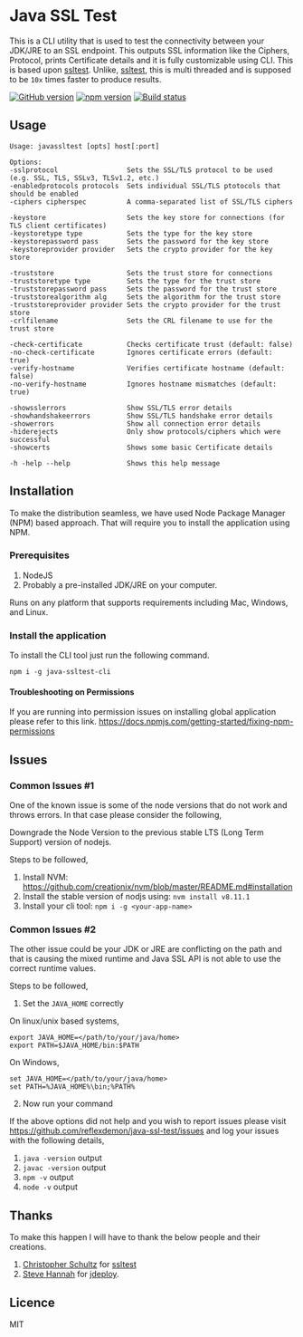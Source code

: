 
# Java SSL Test
This is a CLI utility that is used to test the connectivity between your JDK/JRE to an SSL endpoint. This outputs SSL information like the Ciphers, Protocol, prints Certificate details and it is fully customizable using CLI.
This is based upon [ssltest](https://github.com/ChristopherSchultz/ssltest). Unlike, [ssltest](https://github.com/ChristopherSchultz/ssltest), this is multi threaded and is supposed to be `10x` times faster to produce results. 


[![GitHub version](https://badge.fury.io/gh/reflexdemon%2Fjava-ssl-test.png)](http://badge.fury.io/gh/reflexdemon%2Fjava-ssl-test)
[![npm version](https://badge.fury.io/js/java-ssltest-cli.png)](http://badge.fury.io/js/java-ssltest-cli)
[![Build status](https://ci.appveyor.com/api/projects/status/kper4nraqsbrhui6/branch/master?svg=true)](https://ci.appveyor.com/project/reflexdemon/java-ssl-test/branch/master)

## Usage

```
Usage: javassltest [opts] host[:port]

Options:
-sslprotocol                 Sets the SSL/TLS protocol to be used (e.g. SSL, TLS, SSLv3, TLSv1.2, etc.)
-enabledprotocols protocols  Sets individual SSL/TLS ptotocols that should be enabled
-ciphers cipherspec          A comma-separated list of SSL/TLS ciphers

-keystore                    Sets the key store for connections (for TLS client certificates)
-keystoretype type           Sets the type for the key store
-keystorepassword pass       Sets the password for the key store
-keystoreprovider provider   Sets the crypto provider for the key store

-truststore                  Sets the trust store for connections
-truststoretype type         Sets the type for the trust store
-truststorepassword pass     Sets the password for the trust store
-truststorealgorithm alg     Sets the algorithm for the trust store
-truststoreprovider provider Sets the crypto provider for the trust store
-crlfilename                 Sets the CRL filename to use for the trust store

-check-certificate           Checks certificate trust (default: false)
-no-check-certificate        Ignores certificate errors (default: true)
-verify-hostname             Verifies certificate hostname (default: false)
-no-verify-hostname          Ignores hostname mismatches (default: true)

-showsslerrors               Show SSL/TLS error details
-showhandshakeerrors         Show SSL/TLS handshake error details
-showerrors                  Show all connection error details
-hiderejects                 Only show protocols/ciphers which were successful
-showcerts                   Shows some basic Certificate details

-h -help --help              Shows this help message

```


## Installation

To make the distribution seamless, we have used Node Package Manager (NPM) based approach. That will require you to install the application using NPM.


### Prerequisites


1. NodeJS
2. Probably a pre-installed JDK/JRE on your computer.

Runs on any platform that supports requirements including Mac, Windows, and Linux.


### Install the application

To install the CLI tool just run  the following command.

```
npm i -g java-ssltest-cli
```


#### Troubleshooting on Permissions
If you are running into permission issues on installing global application please refer to this link. https://docs.npmjs.com/getting-started/fixing-npm-permissions



## Issues

### Common Issues #1

One of the known issue is some of the node versions that do not work and throws errors. In that case please consider the following,

Downgrade the Node Version to the previous stable LTS (Long Term Support) version of nodejs.

Steps to be followed,
1. Install NVM: https://github.com/creationix/nvm/blob/master/README.md#installation
2. Install the stable version of nodjs using: `nvm install v8.11.1`
3. Install your cli tool: `npm i -g <your-app-name>`

### Common Issues #2

The other issue could be your JDK or JRE are conflicting on the path and that is causing the mixed runtime and Java SSL API is not able to use the correct runtime values.

Steps to be followed,
1. Set the `JAVA_HOME` correctly

On linux/unix based systems,

```
export JAVA_HOME=</path/to/your/java/home>
export PATH=$JAVA_HOME/bin:$PATH
```

On Windows,
```
set JAVA_HOME=</path/to/your/java/home>
set PATH=%JAVA_HOME%\bin;%PATH%
```

2. Now run your command

If the above options did not help and you wish to report issues please visit https://github.com/reflexdemon/java-ssl-test/issues and log your issues with the following details,

1. `java -version` output
2. `javac -version` output
3. `npm -v` output
4. `node -v` output

## Thanks
To make this happen I will have to thank the below people and their creations.
1. [Christopher Schultz](https://github.com/ChristopherSchultz) for [ssltest](https://github.com/ChristopherSchultz/ssltest)
2. [Steve Hannah](https://github.com/shannah) for [jdeploy](https://github.com/shannah/jdeploy).

## Licence

MIT